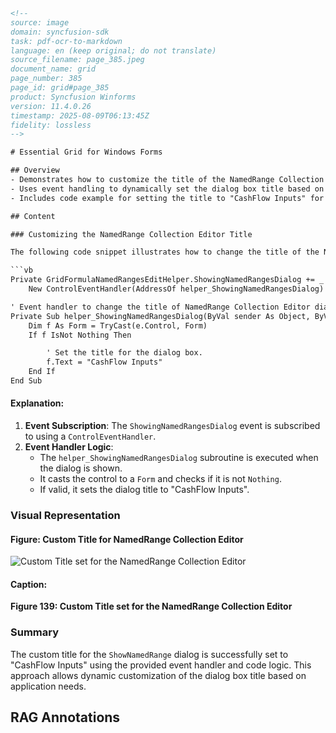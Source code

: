 ```html
<!-- 
source: image
domain: syncfusion-sdk
task: pdf-ocr-to-markdown
language: en (keep original; do not translate)
source_filename: page_385.jpeg
document_name: grid
page_number: 385
page_id: grid#page_385
product: Syncfusion Winforms
version: 11.4.0.26
timestamp: 2025-08-09T06:13:45Z
fidelity: lossless
-->

# Essential Grid for Windows Forms

## Overview
- Demonstrates how to customize the title of the NamedRange Collection Editor dialog box.
- Uses event handling to dynamically set the dialog box title based on specific criteria.
- Includes code example for setting the title to "CashFlow Inputs" for the ShowNamedRange dialog.

## Content

### Customizing the NamedRange Collection Editor Title

The following code snippet illustrates how to change the title of the NamedRange Collection Editor dialog box:

```vb
Private GridFormulaNamedRangesEditHelper.ShowingNamedRangesDialog += _
    New ControlEventHandler(AddressOf helper_ShowingNamedRangesDialog)

' Event handler to change the title of NamedRange Collection Editor dialog box.
Private Sub helper_ShowingNamedRangesDialog(ByVal sender As Object, ByVal e As ControlEventArgs)
    Dim f As Form = TryCast(e.Control, Form)
    If f IsNot Nothing Then

        ' Set the title for the dialog box.
        f.Text = "CashFlow Inputs"
    End If
End Sub
```

#### Explanation:
1. **Event Subscription**: The `ShowingNamedRangesDialog` event is subscribed to using a `ControlEventHandler`.
2. **Event Handler Logic**:
   - The `helper_ShowingNamedRangesDialog` subroutine is executed when the dialog is shown.
   - It casts the control to a `Form` and checks if it is not `Nothing`.
   - If valid, it sets the dialog title to "CashFlow Inputs".

### Visual Representation

#### Figure: Custom Title for NamedRange Collection Editor

![Custom Title set for the NamedRange Collection Editor](https://i.imgur.com/7k3vWJg.png)

#### Caption:
**Figure 139: Custom Title set for the NamedRange Collection Editor**

### Summary
The custom title for the `ShowNamedRange` dialog is successfully set to "CashFlow Inputs" using the provided event handler and code logic. This approach allows dynamic customization of the dialog box title based on application needs.

## RAG Annotations
<!-- tags: [Syncfusion, WinForms, Grid, NamedRange, CollectionEditor, CustomTitle, EventHandling] keywords: [Essential Grid, CashFlow Inputs, Dialog Title, NamedRange Collection Editor, F# events, Form customization, Dynamic Title] -->
```